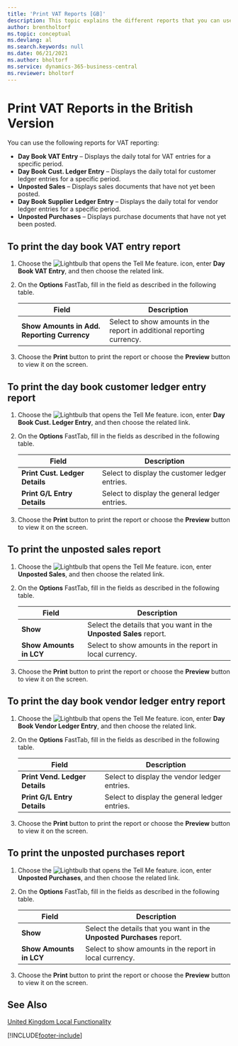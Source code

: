 ```yaml
---
title: 'Print VAT Reports [GB]'
description: This topic explains the different reports that you can use to report VAT information and how to print each one.
author: brentholtorf
ms.topic: conceptual
ms.devlang: al
ms.search.keywords: null
ms.date: 06/21/2021
ms.author: bholtorf
ms.service: dynamics-365-business-central
ms.reviewer: bholtorf
---
```

# <a name="print-vat-reports-in-the-british-version"></a>Print VAT Reports in the British Version
You can use the following reports for VAT reporting:  

-   **Day Book VAT Entry** – Displays the daily total for VAT entries for a specific period.  
-   **Day Book Cust. Ledger Entry** – Displays the daily total for customer ledger entries for a specific period.  
-   **Unposted Sales** – Displays sales documents that have not yet been posted.  
-   **Day Book Supplier Ledger Entry** – Displays the daily total for vendor ledger entries for a specific period.  
-   **Unposted Purchases** – Displays purchase documents that have not yet been posted.  

## <a name="to-print-the-day-book-vat-entry-report"></a>To print the day book VAT entry report

1.  Choose the ![Lightbulb that opens the Tell Me feature.](../../media/ui-search/search_small.png "Tell me what you want to do") icon, enter **Day Book VAT Entry**, and then choose the related link.  
2.  On the **Options** FastTab, fill in the field as described in the following table.  

    |Field|Description|  
    |---------------------------------|---------------------------------------|  
    |**Show Amounts in Add. Reporting Currency**|Select to show amounts in the report in additional reporting currency.|  

3.  Choose the **Print** button to print the report or choose the **Preview** button to view it on the screen.  

## <a name="to-print-the-day-book-customer-ledger-entry-report"></a>To print the day book customer ledger entry report

1.  Choose the ![Lightbulb that opens the Tell Me feature.](../../media/ui-search/search_small.png "Tell me what you want to do") icon, enter **Day Book Cust. Ledger Entry**, and then choose the related link.  
2.  On the **Options** FastTab, fill in the fields as described in the following table.  

    |Field|Description|  
    |---------------------------------|---------------------------------------|  
    |**Print Cust. Ledger Details**|Select to display the customer ledger entries.|  
    |**Print G/L Entry Details**|Select to display the general ledger entries.|  

3.  Choose the **Print** button to print the report or choose the **Preview** button to view it on the screen.  

## <a name="to-print-the-unposted-sales-report"></a>To print the unposted sales report

1.  Choose the ![Lightbulb that opens the Tell Me feature.](../../media/ui-search/search_small.png "Tell me what you want to do") icon, enter **Unposted Sales**, and then choose the related link.  
2.  On the **Options** FastTab, fill in the fields as described in the following table.  

    |Field|Description|  
    |---------------------------------|---------------------------------------|  
    |**Show**|Select the details that you want in the **Unposted Sales** report.|  
    |**Show Amounts in LCY**|Select to show amounts in the report in local currency.|  

3.  Choose the **Print** button to print the report or choose the **Preview** button to view it on the screen.  

## <a name="to-print-the-day-book-vendor-ledger-entry-report"></a>To print the day book vendor ledger entry report

1.  Choose the ![Lightbulb that opens the Tell Me feature.](../../media/ui-search/search_small.png "Tell me what you want to do") icon, enter **Day Book Vendor Ledger Entry**, and then choose the related link.  
2.  On the **Options** FastTab, fill in the fields as described in the following table.  

    |Field|Description|  
    |---------------------------------|---------------------------------------|  
    |**Print Vend. Ledger Details**|Select to display the vendor ledger entries.|  
    |**Print G/L Entry Details**|Select to display the general ledger entries.|  

3.  Choose the **Print** button to print the report or choose the **Preview** button to view it on the screen.  

## <a name="to-print-the-unposted-purchases-report"></a>To print the unposted purchases report

1.  Choose the ![Lightbulb that opens the Tell Me feature.](../../media/ui-search/search_small.png "Tell me what you want to do") icon, enter **Unposted Purchases**, and then choose the related link.  
2.  On the **Options** FastTab, fill in the fields as described in the following table.  

    |Field|Description|  
    |---------------------------------|---------------------------------------|  
    |**Show**|Select the details that you want in the **Unposted Purchases** report.|  
    |**Show Amounts in LCY**|Select to show amounts in the report in local currency.|  

3.  Choose the **Print** button to print the report or choose the **Preview** button to view it on the screen.  

## <a name="see-also"></a>See Also
[United Kingdom Local Functionality](united-kingdom-local-functionality.md)


[!INCLUDE[footer-include](../../includes/footer-banner.md)]

